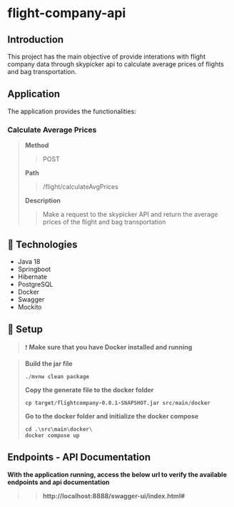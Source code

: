 # flight-company-api

## Introduction

This project has the main objective of provide interations with flight company data through skypicker api to calculate average prices of flights and bag transportation.

## Application

The application provides the functionalities:

### Calculate Average Prices

> <b>Method</b>
>> POST
>
> <b>Path</b>
>> /flight/calculateAvgPrices
> 
> <b>Description</b>
>> Make a request to the skypicker API and return the average prices of the flight and bag transportation

## 🔧 Technologies

- Java 18
- Springboot
- Hibernate
- PostgreSQL
- Docker
- Swagger
- Mockito

## 🚀 Setup

> ❗ <b> Make sure that you have Docker installed and running

><b>Build the jar file</b>
>```
>./mvnw clean package
>```
><b>Copy the generate file to the docker folder</b>
>```
>cp target/flightcompany-0.0.1-SNAPSHOT.jar src/main/docker
>```
><b>Go to the docker folder and initialize the docker compose</b>
>```
>cd .\src\main\docker\
>docker compose up
>```

## Endpoints - API Documentation

With the application running, access the below url to verify the available endpoints and api documentation

>
>> http://localhost:8888/swagger-ui/index.html#